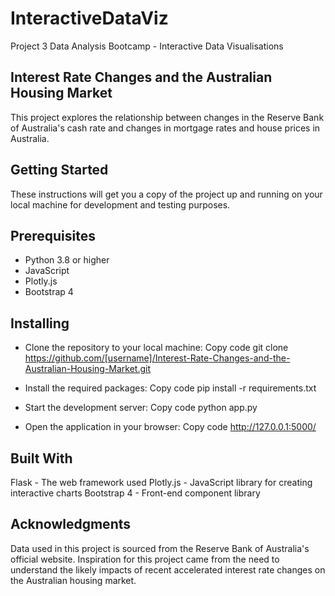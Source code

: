 # InteractiveDataViz
Project 3 Data Analysis Bootcamp - Interactive Data Visualisations

## Interest Rate Changes and the Australian Housing Market
This project explores the relationship between changes in the Reserve Bank of Australia's cash rate and changes in mortgage rates and house prices in Australia.

## Getting Started
These instructions will get you a copy of the project up and running on your local machine for development and testing purposes.

## Prerequisites
- Python 3.8 or higher
- JavaScript
- Plotly.js
- Bootstrap 4

## Installing
- Clone the repository to your local machine:
Copy code
git clone https://github.com/[username]/Interest-Rate-Changes-and-the-Australian-Housing-Market.git

- Install the required packages:
Copy code
pip install -r requirements.txt

- Start the development server:
Copy code
python app.py

- Open the application in your browser:
Copy code
http://127.0.0.1:5000/

## Built With
Flask - The web framework used
Plotly.js - JavaScript library for creating interactive charts
Bootstrap 4 - Front-end component library

## Acknowledgments
Data used in this project is sourced from the Reserve Bank of Australia's official website.
Inspiration for this project came from the need to understand the likely impacts of recent accelerated interest rate changes on the Australian housing market.

